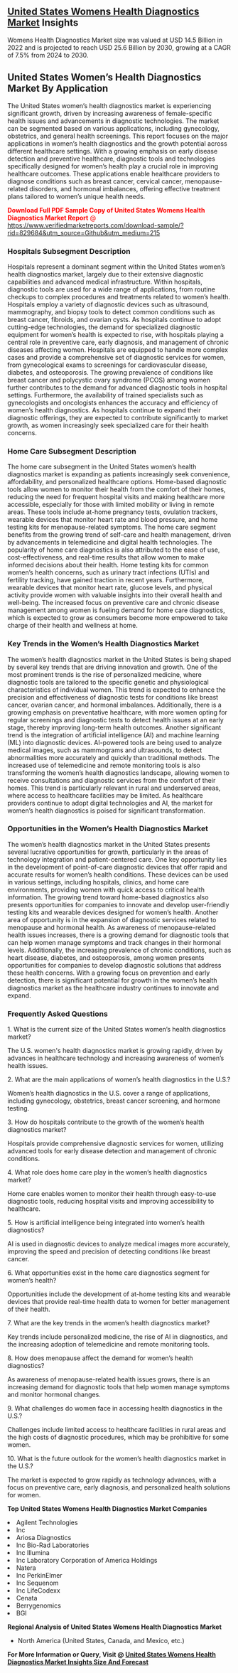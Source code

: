 <h2><a href="https://www.verifiedmarketreports.com/download-sample/?rid=829684&amp;utm_source=Github&amp;utm_medium=215" target="_blank">United States Womens Health Diagnostics Market</a> Insights</h2><p>Womens Health Diagnostics Market size was valued at USD 14.5 Billion in 2022 and is projected to reach USD 25.6 Billion by 2030, growing at a CAGR of 7.5% from 2024 to 2030.</p><p><h2>United States Women’s Health Diagnostics Market By Application</h2> The United States women’s health diagnostics market is experiencing significant growth, driven by increasing awareness of female-specific health issues and advancements in diagnostic technologies. The market can be segmented based on various applications, including gynecology, obstetrics, and general health screenings. This report focuses on the major applications in women’s health diagnostics and the growth potential across different healthcare settings. With a growing emphasis on early disease detection and preventive healthcare, diagnostic tools and technologies specifically designed for women’s health play a crucial role in improving healthcare outcomes. These applications enable healthcare providers to diagnose conditions such as breast cancer, cervical cancer, menopause-related disorders, and hormonal imbalances, offering effective treatment plans tailored to women’s unique health needs. <p><span class=""><span style="color: #ff0000;"><strong>Download Full PDF Sample Copy of United States Womens Health Diagnostics Market Report</strong> @ </span><a href="https://www.verifiedmarketreports.com/download-sample/?rid=829684&amp;utm_source=Github&amp;utm_medium=215" target="_blank">https://www.verifiedmarketreports.com/download-sample/?rid=829684&amp;utm_source=Github&amp;utm_medium=215</a></span></p> <h3>Hospitals Subsegment Description</h3> Hospitals represent a dominant segment within the United States women’s health diagnostics market, largely due to their extensive diagnostic capabilities and advanced medical infrastructure. Within hospitals, diagnostic tools are used for a wide range of applications, from routine checkups to complex procedures and treatments related to women’s health. Hospitals employ a variety of diagnostic devices such as ultrasound, mammography, and biopsy tools to detect common conditions such as breast cancer, fibroids, and ovarian cysts. As hospitals continue to adopt cutting-edge technologies, the demand for specialized diagnostic equipment for women’s health is expected to rise, with hospitals playing a central role in preventive care, early diagnosis, and management of chronic diseases affecting women. Hospitals are equipped to handle more complex cases and provide a comprehensive set of diagnostic services for women, from gynecological exams to screenings for cardiovascular disease, diabetes, and osteoporosis. The growing prevalence of conditions like breast cancer and polycystic ovary syndrome (PCOS) among women further contributes to the demand for advanced diagnostic tools in hospital settings. Furthermore, the availability of trained specialists such as gynecologists and oncologists enhances the accuracy and efficiency of women’s health diagnostics. As hospitals continue to expand their diagnostic offerings, they are expected to contribute significantly to market growth, as women increasingly seek specialized care for their health concerns. <h3>Home Care Subsegment Description</h3> The home care subsegment in the United States women’s health diagnostics market is expanding as patients increasingly seek convenience, affordability, and personalized healthcare options. Home-based diagnostic tools allow women to monitor their health from the comfort of their homes, reducing the need for frequent hospital visits and making healthcare more accessible, especially for those with limited mobility or living in remote areas. These tools include at-home pregnancy tests, ovulation trackers, wearable devices that monitor heart rate and blood pressure, and home testing kits for menopause-related symptoms. The home care segment benefits from the growing trend of self-care and health management, driven by advancements in telemedicine and digital health technologies. The popularity of home care diagnostics is also attributed to the ease of use, cost-effectiveness, and real-time results that allow women to make informed decisions about their health. Home testing kits for common women’s health concerns, such as urinary tract infections (UTIs) and fertility tracking, have gained traction in recent years. Furthermore, wearable devices that monitor heart rate, glucose levels, and physical activity provide women with valuable insights into their overall health and well-being. The increased focus on preventive care and chronic disease management among women is fueling demand for home care diagnostics, which is expected to grow as consumers become more empowered to take charge of their health and wellness at home. <h3>Key Trends in the Women’s Health Diagnostics Market</h3> The women’s health diagnostics market in the United States is being shaped by several key trends that are driving innovation and growth. One of the most prominent trends is the rise of personalized medicine, where diagnostic tools are tailored to the specific genetic and physiological characteristics of individual women. This trend is expected to enhance the precision and effectiveness of diagnostic tests for conditions like breast cancer, ovarian cancer, and hormonal imbalances. Additionally, there is a growing emphasis on preventative healthcare, with more women opting for regular screenings and diagnostic tests to detect health issues at an early stage, thereby improving long-term health outcomes. Another significant trend is the integration of artificial intelligence (AI) and machine learning (ML) into diagnostic devices. AI-powered tools are being used to analyze medical images, such as mammograms and ultrasounds, to detect abnormalities more accurately and quickly than traditional methods. The increased use of telemedicine and remote monitoring tools is also transforming the women’s health diagnostics landscape, allowing women to receive consultations and diagnostic services from the comfort of their homes. This trend is particularly relevant in rural and underserved areas, where access to healthcare facilities may be limited. As healthcare providers continue to adopt digital technologies and AI, the market for women’s health diagnostics is poised for significant transformation. <h3>Opportunities in the Women’s Health Diagnostics Market</h3> The women’s health diagnostics market in the United States presents several lucrative opportunities for growth, particularly in the areas of technology integration and patient-centered care. One key opportunity lies in the development of point-of-care diagnostic devices that offer rapid and accurate results for women’s health conditions. These devices can be used in various settings, including hospitals, clinics, and home care environments, providing women with quick access to critical health information. The growing trend toward home-based diagnostics also presents opportunities for companies to innovate and develop user-friendly testing kits and wearable devices designed for women’s health. Another area of opportunity is in the expansion of diagnostic services related to menopause and hormonal health. As awareness of menopause-related health issues increases, there is a growing demand for diagnostic tools that can help women manage symptoms and track changes in their hormonal levels. Additionally, the increasing prevalence of chronic conditions, such as heart disease, diabetes, and osteoporosis, among women presents opportunities for companies to develop diagnostic solutions that address these health concerns. With a growing focus on prevention and early detection, there is significant potential for growth in the women’s health diagnostics market as the healthcare industry continues to innovate and expand. <h3>Frequently Asked Questions</h3> <p>1. What is the current size of the United States women’s health diagnostics market?</p> <p>The U.S. women's health diagnostics market is growing rapidly, driven by advances in healthcare technology and increasing awareness of women’s health issues.</p> <p>2. What are the main applications of women’s health diagnostics in the U.S.?</p> <p>Women’s health diagnostics in the U.S. cover a range of applications, including gynecology, obstetrics, breast cancer screening, and hormone testing.</p> <p>3. How do hospitals contribute to the growth of the women’s health diagnostics market?</p> <p>Hospitals provide comprehensive diagnostic services for women, utilizing advanced tools for early disease detection and management of chronic conditions.</p> <p>4. What role does home care play in the women’s health diagnostics market?</p> <p>Home care enables women to monitor their health through easy-to-use diagnostic tools, reducing hospital visits and improving accessibility to healthcare.</p> <p>5. How is artificial intelligence being integrated into women’s health diagnostics?</p> <p>AI is used in diagnostic devices to analyze medical images more accurately, improving the speed and precision of detecting conditions like breast cancer.</p> <p>6. What opportunities exist in the home care diagnostics segment for women’s health?</p> <p>Opportunities include the development of at-home testing kits and wearable devices that provide real-time health data to women for better management of their health.</p> <p>7. What are the key trends in the women’s health diagnostics market?</p> <p>Key trends include personalized medicine, the rise of AI in diagnostics, and the increasing adoption of telemedicine and remote monitoring tools.</p> <p>8. How does menopause affect the demand for women’s health diagnostics?</p> <p>As awareness of menopause-related health issues grows, there is an increasing demand for diagnostic tools that help women manage symptoms and monitor hormonal changes.</p> <p>9. What challenges do women face in accessing health diagnostics in the U.S.?</p> <p>Challenges include limited access to healthcare facilities in rural areas and the high costs of diagnostic procedures, which may be prohibitive for some women.</p> <p>10. What is the future outlook for the women’s health diagnostics market in the U.S.?</p> <p>The market is expected to grow rapidly as technology advances, with a focus on preventive care, early diagnosis, and personalized health solutions for women.</p> </p><p><strong>Top United States Womens Health Diagnostics Market Companies</strong></p><div data-test-id=""><p><li>Agilent Technologies</li><li> Inc</li><li> Ariosa Diagnostics</li><li> Inc Bio-Rad Laboratories</li><li> Inc Illumina</li><li> Inc Laboratory Corporation of America Holdings</li><li> Natera</li><li> Inc PerkinElmer</li><li> Inc Sequenom</li><li> Inc LifeCodexx</li><li> Cenata</li><li> Berrygenomics</li><li> BGI</li></p><div><strong>Regional Analysis of&nbsp;United States Womens Health Diagnostics Market</strong></div><ul><li dir="ltr"><p dir="ltr">North America&nbsp;(United States, Canada, and Mexico, etc.)</p></li></ul><p><strong>For More Information or Query, Visit @&nbsp;</strong><strong><a href="https://www.verifiedmarketreports.com/product/womens-health-diagnostics-market/?utm_source=Github&amp;utm_medium=215" target="_blank">United States Womens Health Diagnostics Market Insights Size And Forecast</a></strong></p></div>
